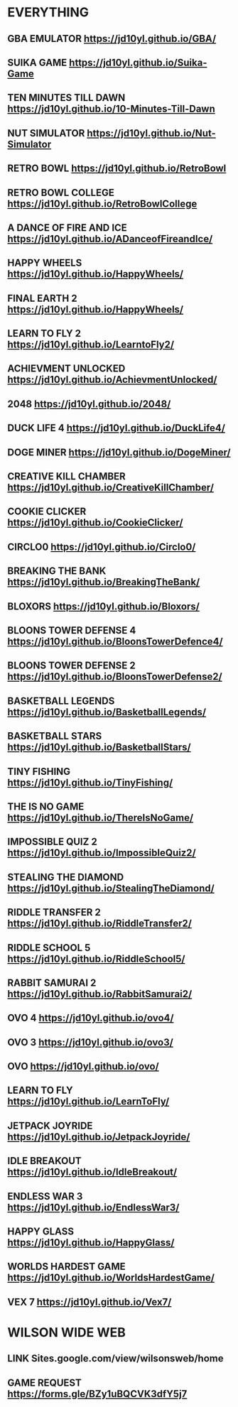 # EVERYTHING
## GBA EMULATOR https://jd10yl.github.io/GBA/
## SUIKA GAME https://jd10yl.github.io/Suika-Game
## TEN MINUTES TILL DAWN https://jd10yl.github.io/10-Minutes-Till-Dawn
## NUT SIMULATOR https://jd10yl.github.io/Nut-Simulator
## RETRO BOWL https://jd10yl.github.io/RetroBowl
## RETRO BOWL COLLEGE https://jd10yl.github.io/RetroBowlCollege
## A DANCE OF FIRE AND ICE https://jd10yl.github.io/ADanceofFireandIce/ 
## HAPPY WHEELS https://jd10yl.github.io/HappyWheels/
## FINAL EARTH 2 https://jd10yl.github.io/HappyWheels/
## LEARN TO FLY 2 https://jd10yl.github.io/LearntoFly2/
## ACHIEVMENT UNLOCKED https://jd10yl.github.io/AchievmentUnlocked/
## 2048 https://jd10yl.github.io/2048/
## DUCK LIFE 4 https://jd10yl.github.io/DuckLife4/
## DOGE MINER https://jd10yl.github.io/DogeMiner/
## CREATIVE KILL CHAMBER https://jd10yl.github.io/CreativeKillChamber/
## COOKIE CLICKER https://jd10yl.github.io/CookieClicker/
## CIRCLO0 https://jd10yl.github.io/Circlo0/
## BREAKING THE BANK https://jd10yl.github.io/BreakingTheBank/
## BLOXORS https://jd10yl.github.io/Bloxors/
## BLOONS TOWER DEFENSE 4 https://jd10yl.github.io/BloonsTowerDefence4/
## BLOONS TOWER DEFENSE 2 https://jd10yl.github.io/BloonsTowerDefense2/
## BASKETBALL LEGENDS https://jd10yl.github.io/BasketballLegends/
## BASKETBALL STARS https://jd10yl.github.io/BasketballStars/
## TINY FISHING https://jd10yl.github.io/TinyFishing/
## THE IS NO GAME https://jd10yl.github.io/ThereIsNoGame/
## IMPOSSIBLE QUIZ 2 https://jd10yl.github.io/ImpossibleQuiz2/
## STEALING THE DIAMOND https://jd10yl.github.io/StealingTheDiamond/
## RIDDLE TRANSFER 2 https://jd10yl.github.io/RiddleTransfer2/
## RIDDLE SCHOOL 5 https://jd10yl.github.io/RiddleSchool5/
## RABBIT SAMURAI 2 https://jd10yl.github.io/RabbitSamurai2/
## OVO 4 https://jd10yl.github.io/ovo4/
## OVO 3 https://jd10yl.github.io/ovo3/
## OVO https://jd10yl.github.io/ovo/
## LEARN TO FLY https://jd10yl.github.io/LearnToFly/
## JETPACK JOYRIDE https://jd10yl.github.io/JetpackJoyride/
## IDLE BREAKOUT https://jd10yl.github.io/IdleBreakout/
## ENDLESS WAR 3 https://jd10yl.github.io/EndlessWar3/
## HAPPY GLASS https://jd10yl.github.io/HappyGlass/
## WORLDS HARDEST GAME https://jd10yl.github.io/WorldsHardestGame/
## VEX 7 https://jd10yl.github.io/Vex7/

# WILSON WIDE WEB
## LINK Sites.google.com/view/wilsonsweb/home 
## GAME REQUEST https://forms.gle/BZy1uBQCVK3dfY5j7
